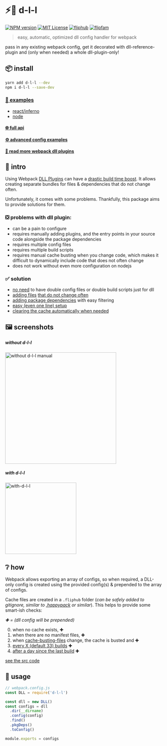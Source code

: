 # ⚡🤸 d-l-l

[![NPM version][d-l-l-npm-image]][d-l-l-npm-url]
[![MIT License][license-image]][license-url]
[![fliphub][gitter-badge]][gitter-url]
[![flipfam][flipfam-image]][flipfam-url]

[d-l-l-npm-image]: https://img.shields.io/npm/v/d-l-l.svg
[d-l-l-npm-url]: https://npmjs.org/package/d-l-l
[license-image]: http://img.shields.io/badge/license-MIT-blue.svg?style=flat
[license-url]: https://spdx.org/licenses/MIT
[gitter-badge]: https://img.shields.io/gitter/room/fliphub/pink.svg
[gitter-url]: https://gitter.im/fliphub/Lobby
[flipfam-image]: https://img.shields.io/badge/%F0%9F%8F%97%20%F0%9F%92%A0-flipfam-9659F7.svg
[flipfam-url]: https://www.npmjs.com/package/flipfam

> easy, automatic, optimized dll config handler for webpack

pass in any existing webpack config, get it decorated with dll-reference-plugin and (only when needed) a whole dll-plugin-only!

## 📦 install
```bash
yarn add d-l-l --dev
npm i d-l-l --save-dev
```

### [📘 examples](https://github.com/fliphub/d-l-l/tree/master/examples)
- [react/inferno](https://github.com/fliphub/d-l-l/tree/master/examples/frontend)
- [node](https://github.com/fliphub/d-l-l/tree/master/examples/node)
#### [🌐 full api](https://github.com/fliphub/d-l-l/wiki/%F0%9F%8C%90-api)
#### [⚙ advanced config examples][docs-config]
#### [🔗 read more webpack dll plugins][docs-resources]


## 👋 intro

Using Webpack [DLL Plugins](https://robertknight.github.io/posts/webpack-dll-plugins/ "Dynamically Linked Library") can have a [drastic build time boost][docs-ss]. It allows creating separate bundles for files & dependencies that do not change often.

Unfortunately, it comes with some problems.
Thankfully, this package aims to provide solutions for them.


### ❎ problems with dll plugin:
  - can be a pain to configure
  - requires manually adding plugins, and the entry points in your source code alongside the package dependencies
  - requires multiple config files
  - requires multiple build scripts
  - requires manual cache busting when you change code, which makes it difficult to dynamically include code that does not often change
  - does not work without even more configuration on nodejs

### ✅ solution
  - [no need][docs-how] to have double config files or double build scripts just for dll
  - [adding files][docs-find] [that do not change often][docs-lastmodified]
  - [adding package dependencies][docs-pkg] with easy filtering
  - [easy (even one line) setup][docs-auto]
  - [clearing the cache automatically when needed][docs-how]

## 🖼️ screenshots

##### without d-l-l
<img width="356" alt="without d-l-l manual" src="https://cloud.githubusercontent.com/assets/4022631/25068619/3008b32c-221e-11e7-8467-267e3827e8c9.png">


##### with d-l-l
<img width="228" alt="with-d-l-l" src="https://cloud.githubusercontent.com/assets/4022631/25068618/300768a0-221e-11e7-9f89-cf19885dea98.png">


## ❔ how

Webpack allows exporting an array of configs, so when required, a DLL-only config is created using the provided config(s) & prepended to the array of configs.

Cache files are created in a `.fliphub` folder (_can be safely added to gitignore, similar to [.happypack][happypack-cache] or similar_).
This helps to provide some smart-ish checks:

_✚ = (dll config will be prepended)_

0. when no cache exists, ✚
1. when there are no manifest files, ✚
2. when [cache-busting-files][docs-cache] change, the cache is busted and ✚
3. [every X (default 33) builds][docs-everyx] ✚
4. [after a day since the last build][docs-staletime] ✚

[see the src code][src-shouldBuildDLL]


## 📖 usage

```js
// webpack.config.js
const DLL = require('d-l-l')

const dll = new DLL()
const configs = dll
  .dir(__dirname)
  .config(config)
  .find()
  .pkgDeps()
  .toConfig()

module.exports = configs
```


[docs-resources]: https://github.com/fliphub/d-l-l/wiki/%F0%9F%94%97-resources
[docs-config]: https://github.com/fliphub/d-l-l/wiki/%E2%9A%99-configs
[docs-how]: https://github.com/fliphub/d-l-l/wiki/%E2%9A%A1%F0%9F%A4%B8-d-l-l#-how
[docs-ss]: https://github.com/fliphub/d-l-l/wiki/%E2%9A%A1%F0%9F%A4%B8-d-l-l#%EF%B8%8F-screenshots
[docs-auto]: https://github.com/fliphub/d-l-l/wiki/%F0%9F%8C%90-api#auto-static
[docs-find]: https://github.com/fliphub/d-l-l/wiki/%F0%9F%8C%90-api#find
[docs-lastmodified]: https://github.com/fliphub/d-l-l/wiki/%F0%9F%8C%90-api#lastmodifiedfilter
[docs-how]: https://github.com/fliphub/d-l-l/wiki/%F0%9F%8C%90-api#find
[docs-pkg]: https://github.com/fliphub/d-l-l/wiki/%F0%9F%8C%90-api#pkgdeps
[docs-cache]: https://github.com/fliphub/d-l-l/wiki/%F0%9F%8C%90-api#cachebustingfiles
[docs-everyx]: https://github.com/fliphub/d-l-l/wiki/%F0%9F%8C%90-api#everyx
[docs-staletime]: https://github.com/fliphub/d-l-l/wiki/%F0%9F%8C%90-api#staletime

[src-shouldBuildDLL]: https://github.com/fliphub/d-l-l/tree/master/index.js#449

[happypack-cache]: https://github.com/amireh/happypack#cachepath-string
